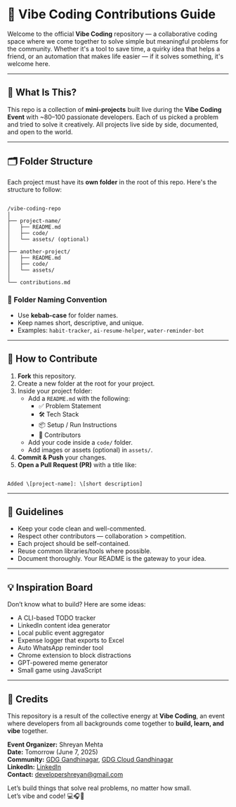 # 🤝 Vibe Coding Contributions Guide

Welcome to the official **Vibe Coding** repository — a collaborative coding space where we come together to solve simple but meaningful problems for the community. Whether it's a tool to save time, a quirky idea that helps a friend, or an automation that makes life easier — if it solves something, it's welcome here.

---

## 🧩 What Is This?

This repo is a collection of **mini-projects** built live during the **Vibe Coding Event** with ~80–100 passionate developers. Each of us picked a problem and tried to solve it creatively. All projects live side by side, documented, and open to the world.

---

## 🗂 Folder Structure

Each project must have its **own folder** in the root of this repo. Here's the structure to follow:

```

/vibe-coding-repo
│
├── project-name/
│   ├── README.md
│   ├── code/
│   └── assets/ (optional)
│
├── another-project/
│   ├── README.md
│   ├── code/
│   └── assets/
│
└── contributions.md

```

### 📛 Folder Naming Convention

- Use **kebab-case** for folder names.
- Keep names short, descriptive, and unique.
- Examples: `habit-tracker`, `ai-resume-helper`, `water-reminder-bot`

---

## 🚀 How to Contribute

1. **Fork** this repository.
2. Create a new folder at the root for your project.
3. Inside your project folder:
   - Add a `README.md` with the following:
     - ✅ Problem Statement  
     - 🛠 Tech Stack  
     - 📦 Setup / Run Instructions  
     - 👥 Contributors  
   - Add your code inside a `code/` folder.
   - Add images or assets (optional) in `assets/`.
4. **Commit & Push** your changes.
5. **Open a Pull Request (PR)** with a title like:
```

Added \[project-name]: \[short description]

```

---

## 📌 Guidelines

- Keep your code clean and well-commented.
- Respect other contributors — collaboration > competition.
- Each project should be self-contained.
- Reuse common libraries/tools where possible.
- Document thoroughly. Your README is the gateway to your idea.

---

## 💡 Inspiration Board

Don’t know what to build? Here are some ideas:

- A CLI-based TODO tracker  
- LinkedIn content idea generator  
- Local public event aggregator  
- Expense logger that exports to Excel  
- Auto WhatsApp reminder tool  
- Chrome extension to block distractions  
- GPT-powered meme generator  
- Small game using JavaScript  

---

## 🙌 Credits

This repository is a result of the collective energy at **Vibe Coding**, an event where developers from all backgrounds come together to **build, learn, and vibe** together.

**Event Organizer:** Shreyan Mehta  
**Date:** Tomorrow (June 7, 2025)  
**Community:** [GDG Gandhinagar](https://gdg.community.dev/gdg-gandhinagar/), [GDG Cloud Gandhinagar](https://gdg.community.dev/gdg-cloud-gandhinagar/)  
**LinkedIn:** [LinkedIn](https://www.linkedin.com/in/devsm)  
**Contact:** developershreyan@gmail.com


Let’s build things that solve real problems, no matter how small.  
Let’s vibe and code! 💻🎧🚀
